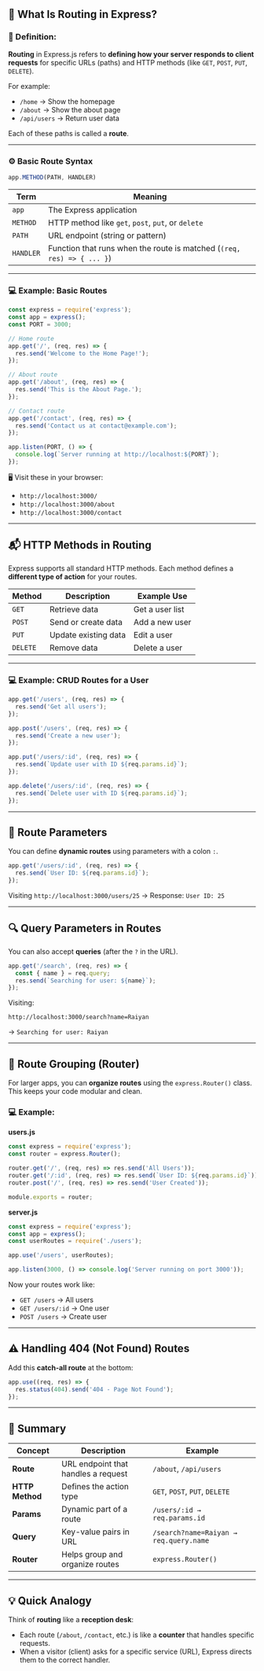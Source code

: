## 🚦 What Is Routing in Express?

### 🧠 Definition:

**Routing** in Express.js refers to **defining how your server responds to client requests** for specific URLs (paths) and HTTP methods (like `GET`, `POST`, `PUT`, `DELETE`).

For example:

* `/home` → Show the homepage
* `/about` → Show the about page
* `/api/users` → Return user data

Each of these paths is called a **route**.

---

### ⚙️ Basic Route Syntax

```js
app.METHOD(PATH, HANDLER)
```

| Term      | Meaning                                                                |
| --------- | ---------------------------------------------------------------------- |
| `app`     | The Express application                                                |
| `METHOD`  | HTTP method like `get`, `post`, `put`, or `delete`                     |
| `PATH`    | URL endpoint (string or pattern)                                       |
| `HANDLER` | Function that runs when the route is matched (`(req, res) => { ... }`) |

---

### 💻 Example: Basic Routes

```js
const express = require('express');
const app = express();
const PORT = 3000;

// Home route
app.get('/', (req, res) => {
  res.send('Welcome to the Home Page!');
});

// About route
app.get('/about', (req, res) => {
  res.send('This is the About Page.');
});

// Contact route
app.get('/contact', (req, res) => {
  res.send('Contact us at contact@example.com');
});

app.listen(PORT, () => {
  console.log(`Server running at http://localhost:${PORT}`);
});
```

🖥 Visit these in your browser:

* `http://localhost:3000/`
* `http://localhost:3000/about`
* `http://localhost:3000/contact`

---

## 📬 HTTP Methods in Routing

Express supports all standard HTTP methods.
Each method defines a **different type of action** for your routes.

| Method   | Description          | Example Use     |
| -------- | -------------------- | --------------- |
| `GET`    | Retrieve data        | Get a user list |
| `POST`   | Send or create data  | Add a new user  |
| `PUT`    | Update existing data | Edit a user     |
| `DELETE` | Remove data          | Delete a user   |

---

### 💻 Example: CRUD Routes for a User

```js
app.get('/users', (req, res) => {
  res.send('Get all users');
});

app.post('/users', (req, res) => {
  res.send('Create a new user');
});

app.put('/users/:id', (req, res) => {
  res.send(`Update user with ID ${req.params.id}`);
});

app.delete('/users/:id', (req, res) => {
  res.send(`Delete user with ID ${req.params.id}`);
});
```

---

## 🧩 Route Parameters

You can define **dynamic routes** using parameters with a colon `:`.

```js
app.get('/users/:id', (req, res) => {
  res.send(`User ID: ${req.params.id}`);
});
```

Visiting `http://localhost:3000/users/25` →
Response: `User ID: 25`

---

## 🔍 Query Parameters in Routes

You can also accept **queries** (after the `?` in the URL).

```js
app.get('/search', (req, res) => {
  const { name } = req.query;
  res.send(`Searching for user: ${name}`);
});
```

Visiting:

```
http://localhost:3000/search?name=Raiyan
```

→ `Searching for user: Raiyan`

---

## 🧱 Route Grouping (Router)

For larger apps, you can **organize routes** using the `express.Router()` class.
This keeps your code modular and clean.

### 💻 Example:

**users.js**

```js
const express = require('express');
const router = express.Router();

router.get('/', (req, res) => res.send('All Users'));
router.get('/:id', (req, res) => res.send(`User ID: ${req.params.id}`));
router.post('/', (req, res) => res.send('User Created'));

module.exports = router;
```

**server.js**

```js
const express = require('express');
const app = express();
const userRoutes = require('./users');

app.use('/users', userRoutes);

app.listen(3000, () => console.log('Server running on port 3000'));
```

Now your routes work like:

* `GET /users` → All users
* `GET /users/:id` → One user
* `POST /users` → Create user

---

## ⚠️ Handling 404 (Not Found) Routes

Add this **catch-all route** at the bottom:

```js
app.use((req, res) => {
  res.status(404).send('404 - Page Not Found');
});
```

---

## 🧾 Summary

| Concept         | Description                         | Example                                |
| --------------- | ----------------------------------- | -------------------------------------- |
| **Route**       | URL endpoint that handles a request | `/about`, `/api/users`                 |
| **HTTP Method** | Defines the action type             | `GET`, `POST`, `PUT`, `DELETE`         |
| **Params**      | Dynamic part of a route             | `/users/:id → req.params.id`           |
| **Query**       | Key-value pairs in URL              | `/search?name=Raiyan → req.query.name` |
| **Router**      | Helps group and organize routes     | `express.Router()`                     |

---

## 💡 Quick Analogy

Think of **routing** like a **reception desk**:

* Each route (`/about`, `/contact`, etc.) is like a **counter** that handles specific requests.
* When a visitor (client) asks for a specific service (URL), Express directs them to the correct handler.